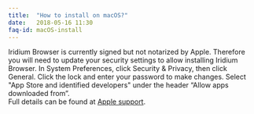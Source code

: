 ```yaml
---
title:	"How to install on macOS?"
date:	2018-05-16 11:30
faq-id:	macOS-install
---
```


Iridium Browser is currently signed but not notarized by Apple. Therefore you will need to update your 
security settings to allow installing Iridium Browser.
In System Preferences, click Security & Privacy, then click General. Click the lock and enter your password 
to make changes. Select "App Store and identified developers" under the header “Allow apps downloaded from”.   
Full details can be found at [Apple support](https://support.apple.com/en-us/HT202491 "Apple support").